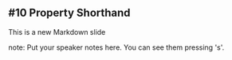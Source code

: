 ##  #10 Property Shorthand

This is a new Markdown slide

note:
    Put your speaker notes here.
    You can see them pressing 's'.
